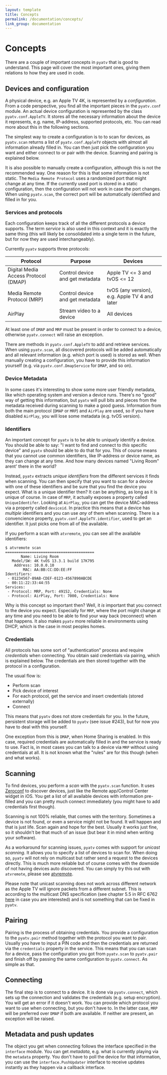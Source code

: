 ```yaml
---
layout: template
title: Concepts
permalink: /documentation/concepts/
link_group: documentation
---
```

# Concepts

There are a couple of important concepts in `pyatv` that is good to understand. This page will cover the most important ones, giving them relations to how they are used in code.

## Devices and configuration

A physical device, e.g. an Apple TV 4K, is represented by a *configuration*. From a code perspective, you find all the important pieces in the `pyatv.conf` module. An actual device configuration is represented by the class `pyatv.conf.AppleTV`. It stores all the necessary information about the device it represents, e.g. name, IP-address, supported protocols, etc. You can read more about this in the following sections.

The simplest way to create a configuration is to to scan for devices, as `pyatv.scan` returns a list of `pyatv.conf.AppleTV` objects with almost all information already filled in. You can then just pick the configuration you want and either connect to or pair with the device. Scanning and pairing is explained below.

It is also possible to manually create a configuration, although this is not the recommended way. One reason for this is that some information is not static. The `Media Remote Protocol` uses a randomized port that might change at any time. If the currently used port is stored in a static configuration, then the configuration will not work in case the port changes. When using `pyatv.scan`, the correct port will be automatically identified and filled in for you.

### Services and protocols

Each configuration keeps track of all the different protocols a device supports. The term *service* is also used in this context and it is exactly the same thing (this will likely be consolidated into a single term in the future, but for now they are used interchangeably).

Currently `pyatv` supports three protocols:

| Protocol | Purpose | Devices |
| -------- | ------- | ------- |
| Digital Media Access Protocol (DMAP) | Control device and get metadata | Apple TV <= 3 and tvOS <= 12  |
| Media Remote Protocol (MRP) | Control device and get metadata | tvOS (any version), e.g. Apple TV 4 and later |
| AirPlay | Stream video to a device | All devices |

At least one of `DMAP` and `MRP` must be present in order to connect to a device, otherwise `pyatv.connect` will raise an exception.

There are methods in `pyatv.conf.AppleTV` to add and retrieve services. When using `pyatv.scan`, all discovered protocols will be added automatically and all relevant information (e.g. which port is used) is stored as well. When manually creating a configuration, you have to provide this information yourself (e.g. via `pyatv.conf.DmapService` for `DMAP`, and so on).

### Device Metadata

In some cases it's interesting to show some more user friendly metadata, like which operating system and version a device runs.  There's no "good" way of getting this information, but `pyatv` will pull bits and pieces from the metadata received during scanning to make a good guess. Information from both the main protocol (`DMAP` or `MRP`) and `AirPlay` are used, so if you have disabled `AirPlay`, you will lose some metadata (e.g. tvOS version).

### Identifiers

An important concept for `pyatv` is to be able to *uniquely* identify a device. You should be able to say: "I want to find and connect to *this* specific device" and `pyatv` should be able to do that for you. This of course means that you cannot use common identifiers, like IP-address or device name, as they can change at any time. And how many devices named "Living Room" arent' there in the world?

Instead, `pyatv` extracts *unique identifiers* from the different services it finds when scanning. You can then specify that you want to scan for a device with one of these identifiers and be sure that you find the device you expect. What is a unique identifier then? It can be anything, as long as it is unique of course. In case of `MRP`, it actually exposes a property called `UniqueIdentifer`. Looking at `AirPlay`, you can get the device MAC-address via a property called `deviceid`. In practice this means that a device has *multiple* identifiers and you can use *any* of them when scanning. There is a convencience property, `pyatv.conf.AppleTV.identifier`, used to get an identifier. It just picks one from all of the available.

If you perform a scan with `atvremote`, you can see all the available identifiers:

    $ atvremote scan
    ========================================
           Name: Living Room
       Model/SW: 4K tvOS 13.3.1 build 17K795
        Address: 10.0.0.10
            MAC: AA:BB:CC:DD:EE:FF
    Identifiers:
     - 01234567-89AB-CDEF-0123-4567890ABCDE
     - 00:11:22:33:44:55
    Services:
     - Protocol: MRP, Port: 49152, Credentials: None
     - Protocol: AirPlay, Port: 7000, Credentials: None

Why is this concept so important then? Well, it *is* important that you connect to the device you expect. Especially for `MRP`, where the port might change at any time and you need to be able to find your way back (reconnect) when that happens. It also makes `pyatv` more reliable in environments using DHCP, which is the case in most peoples homes.

### Credentials

All protocols has some sort of "authentication" process and require *credentials* when connecting. You obtain said credentials via pairing, which is explained below. The credentials are then stored together with the protocol in a configuration.

The usual flow is:

* Perform scan
* Pick device of interest
* For each protocol, get the service and insert credentials (stored externally)
* Connect

This means that `pyatv` does not store credentials for you. In the future, persistent storage will be added to `pyatv` (see issue #243), but for now you have to deal with this yourself.

One exception from this is `DMAP`, when Home Sharing is enabled. In this case, required credentials are automatically filled in and the service is ready to use. Fact is, in most cases you can talk to a device via `MRP` without using credentials at all. It is not known what the "rules" are for this though (when and what works).

## Scanning

To find devices, you perform a *scan* with the `pyatv.scan` function. It uses [Zeroconf](https://en.wikipedia.org/wiki/Zero-configuration_networking) to discover devices, just like the Remote app/Control Center widget in iOS. You get a list of all available devices with information pre-filled and you can pretty much connect immediately (you might have to add credentials first though).

Scanning is not 100% reliable, that comes with the territory. Sometimes a device is not found, or even a service might not be found. It will happen and that is just life. Scan again and hope for the best. Usually it works just fine, so it shouldn't be that much of an issue (but bear it in mind when writing your software).

As a workaround for scanning issues, `pyatv` comes with support for *unicast scanning*. It allows
you to specify a list of devices to scan for. When doing so, `pyatv` will not rely on multicast
but rather send a request to the devices directly. This is much more reliable but of course comes
with the downside of not having devices auto discovered. You can simply try this out with `atvremote`,
please see [atvremote](../atvremote/).

Please note that unicast scanning does not work across different network as the Apple TV will ignore
packets from a different subnet. This is according to the multicast DNS specification (see chapter 5.5
in RFC 6762 [here](https://tools.ietf.org/html/rfc6762#section-5.5) in case you are interested) and is
not something that can be fixed in `pyatv`.

## Pairing

Pairing is the process of obtaining credentials. You provide a configuration to the `pyatv.pair` method together with the protocol you want to pair. Usually you have to input a PIN code and then the credentials are returned via the `credentials` property in the service. This means that you can scan for a device, pass the configuration you got from `pyatv.scan` to `pyatv.pair` and finish off by passing the same configuration to `pyatv.connect`. As simple as that.

## Connecting

The final step is to connect to a device. It is done via `pyatv.connect`, which sets up the connection and validates the credentials (e.g. setup encryption). You will get an error if it doesn't work. You can provide which protocol you want to use when connecting, but you don't have to. In the latter case, `MRP` will be preferred over `DMAP` if both are available. If neither are present, an exception will be raised.

## Metadata and push updates

The object you get when connecting follows the interface specified in the `interface` module. You can get *metadata*, e.g. what is currently playing via the `metadata` property. You don't have to poll the device for that information, you can use the `interface.PushUpdater` interface to receive updates instantly as they happen via a callback interface.
